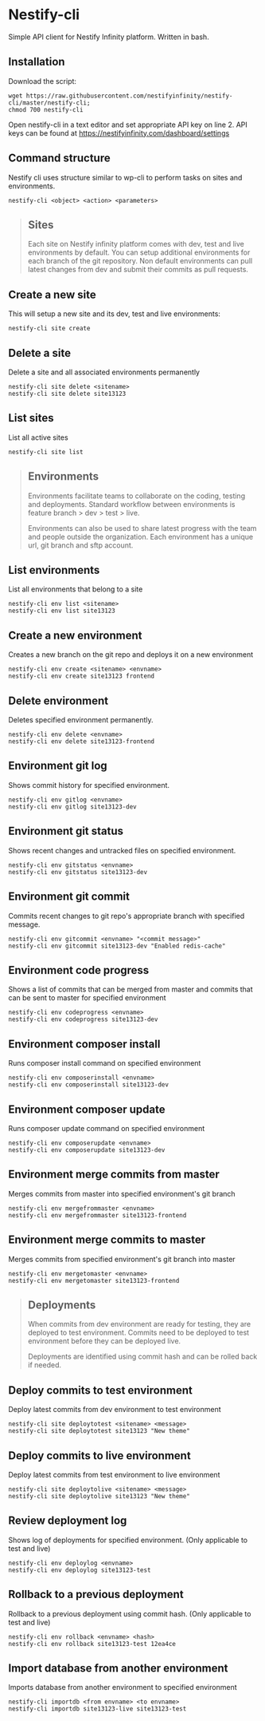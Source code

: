 
# Nestify-cli

Simple API client for Nestify Infinity platform. Written in bash.

## Installation

Download the script:

    wget https://raw.githubusercontent.com/nestifyinfinity/nestify-cli/master/nestify-cli;
    chmod 700 nestify-cli

Open nestify-cli in a text editor and set appropriate API key on line 2. API keys can be found at https://nestifyinfinity.com/dashboard/settings

## Command structure

Nestify cli uses structure similar to wp-cli to perform tasks on sites and environments.

    nestify-cli <object> <action> <parameters>

> ## Sites
> Each site on Nestify infinity platform comes with dev, test and live environments by default. You can setup additional environments for each branch of the git repository. Non default environments can pull latest changes from dev and submit their commits as pull requests.

## Create a new site

This will setup a new site and its dev, test and live environments:

    nestify-cli site create

## Delete a site

Delete a site and all associated environments permanently

    nestify-cli site delete <sitename>
    nestify-cli site delete site13123

## List sites

List all active sites

    nestify-cli site list
    
> ## Environments
> Environments facilitate teams to collaborate on the coding, testing and deployments. Standard workflow between environments is feature branch > dev > test > live. 
> 
> Environments can also be used to share latest progress with the team and people outside the organization. Each environment has a unique url, git branch and sftp account.

## List environments
List all environments that belong to a site

    nestify-cli env list <sitename>
    nestify-cli env list site13123

## Create a new environment
Creates a new branch on the git repo and deploys it on a new environment

    nestify-cli env create <sitename> <envname>
    nestify-cli env create site13123 frontend

## Delete environment
Deletes specified environment permanently.

    nestify-cli env delete <envname>
    nestify-cli env delete site13123-frontend

## Environment git log
Shows commit history for specified environment.

    nestify-cli env gitlog <envname>
    nestify-cli env gitlog site13123-dev

## Environment git status
Shows recent changes and untracked files on specified environment.

    nestify-cli env gitstatus <envname>
    nestify-cli env gitstatus site13123-dev

##  Environment git commit
Commits recent changes to git repo's appropriate branch with specified message.

    nestify-cli env gitcommit <envname> "<commit message>"
    nestify-cli env gitcommit site13123-dev "Enabled redis-cache"

## Environment code progress
Shows a list of commits that can be merged from master and commits that can be sent to master for specified environment

    nestify-cli env codeprogress <envname>
    nestify-cli env codeprogress site13123-dev

## Environment composer install
Runs composer install command on specified environment

    nestify-cli env composerinstall <envname>
    nestify-cli env composerinstall site13123-dev

## Environment composer update
Runs composer update command on specified environment

    nestify-cli env composerupdate <envname>
    nestify-cli env composerupdate site13123-dev

## Environment merge commits from master
Merges commits from master into specified environment's git branch

    nestify-cli env mergefrommaster <envname>
    nestify-cli env mergefrommaster site13123-frontend


## Environment merge commits to master
Merges commits from specified environment's git branch into master

    nestify-cli env mergetomaster <envname>
    nestify-cli env mergetomaster site13123-frontend

> ## Deployments
> When commits from dev environment are ready for testing, they are deployed to test environment. Commits need to be deployed to test environment before they can be deployed live. 
>
>Deployments are identified using commit hash and can be rolled back if needed.
> 
## Deploy commits to test environment
Deploy latest commits from dev environment to test environment

    nestify-cli site deploytotest <sitename> <message>
    nestify-cli site deploytotest site13123 "New theme"

## Deploy commits to live environment
Deploy latest commits from test environment to live environment

    nestify-cli site deploytolive <sitename> <message>
    nestify-cli site deploytolive site13123 "New theme"
    
## Review deployment log
Shows log of deployments for specified environment. (Only applicable to test and live)

    nestify-cli env deploylog <envname>
    nestify-cli env deploylog site13123-test
    
## Rollback to a previous deployment
Rollback to a previous deployment using commit hash. (Only applicable to test and live)

    nestify-cli env rollback <envname> <hash>
    nestify-cli env rollback site13123-test 12ea4ce
       
## Import database from another environment
Imports database from another environment to specified environment

    nestify-cli importdb <from envname> <to envname>
    nestify-cli importdb site13123-live site13123-test
